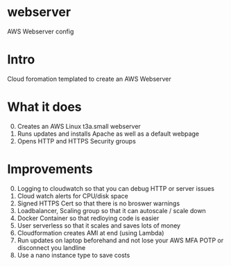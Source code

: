 # webserver
AWS Webserver config

# Intro
Cloud foromation templated to create an AWS Webserver

# What it does
0. Creates an AWS Linux t3a.small webserver
1. Runs updates and installs Apache as well as a default webpage
2. Opens HTTP and HTTPS Security groups

# Improvements
0. Logging to cloudwatch so that you can debug HTTP or server issues
1. Cloud watch alerts for CPU/disk space
2. Signed HTTPS Cert so that there is no broswer warnings
3. Loadbalancer, Scaling group so that it can autoscale / scale down
4. Docker Container so that redloying code is easier
5. User serverless so that it scales and saves lots of money
6. Cloudformation creates AMI at end (using Lambda)
7. Run updates on laptop beforehand and not lose your AWS MFA POTP or disconnect you landline
8. Use a nano instance type to save costs
